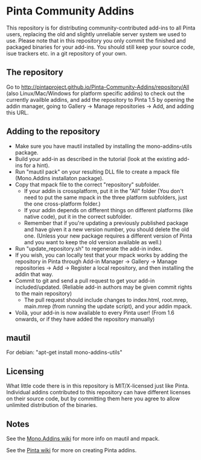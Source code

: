 # Pinta Community Addins

This repository is for distributing community-contributed add-ins to all Pinta users, replacing the old and slightly unreliable server system we used to use. Please note that in this repository you only commit the finished and packaged binaries for your add-ins. You should still keep your source code, isue trackers etc. in a git repository of your own.

## The repository

Go to http://pintaproject.github.io/Pinta-Community-Addins/repository/All (also Linux/Mac/Windows for platform specific addins) to check out the currently availble addins, and add the repository to Pinta 1.5 by opening the addin manager, going to Gallery -> Manage repositories -> Add, and adding this URL.

## Adding to the repository

- Make sure you have mautil installed by installing the mono-addins-utils package.
- Build your add-in as described in the tutorial (look at the existing add-ins for a hint).
- Run "mautil pack" on your resulting DLL file to create a mpack file (Mono.Addins installaton package).
- Copy that mpack file to the correct "repository" subfolder.
  - If your addin is crossplatform, put it in the "All" folder (You don't need to put the same mpack in the three platform subfolders, just the one cross-platform folder.)
  - If your addin depends on different things on different platforms (like native code), put it in the correct subfolder.
  - Remember that if you're updating a previously published package and have given it a new version number, you should delete the old one. (Unless your new package requires a different version of Pinta and you want to keep the old version available as well.)
- Run "update_repository.sh" to regenerate the add-in index.
- If you wish, you can locally test that your mpack works by adding the repository in Pinta through Add-in Manager -> Gallery -> Manage repositories -> Add -> Register a local repository, and then installing the addin that way.
- Commit to git and send a pull request to get your add-in included/updated. (Reliable add-in authors may be given commit rights to the main repository)
  - The pull request should include changes to index.html, root.mrep, main.mrep (from running the update script), and your addin mpack.
- Voilà, your add-in is now available to every Pinta user! (From 1.6 onwards, or if they have added the repository manually)

## mautil
For debian:
"apt-get install mono-addins-utils"

## Licensing
What little code there is in this repository is MIT/X-licensed just like Pinta. Individual addins contributed to this repository can have different licenses on their source code, but by committing them here you agree to allow unlimited distribution of the binaries.

## Notes
See the [Mono.Addins wiki](https://monoaddins.codeplex.com/wikipage?title=Creating%20and%20Managing%20Add-in%20Packages) for more info on mautil and mpack.

See the [Pinta wiki](https://github.com/PintaProject/Pinta/wiki) for more on creating Pinta addins.

